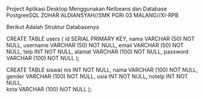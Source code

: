 Project Aplikasi Desktop Menggunakan Netbeans dan Database PostgreeSQL
ZOHAR ALDIANSYAH//SMK PGRI 03 MALANG//XI-RPB

Berikut Adalah Struktur Databasenya

CREATE TABLE users (
id SERIAL PRIMARY KEY,
nama VARCHAR (50) NOT NULL,
username VARCHAR (50) NOT NULL,
email VARCHAR (50) NOT NULL,
telp INT  NOT NULL,
alamat VARCHAR (100) NOT NULL,
password VARCHAR (100) NOT NULL
);


CREATE TABLE siswa(
nis INT NOT NULL,
nama VARCHAR (100) NOT NULL,
gender VARCHAR (100) NOT NULL,
usia INT NOT NULL,
notelp INT NOT NULL,	
kota VARCHAR (100) NOT NULL
);
